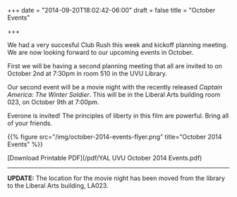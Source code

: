 +++
date = "2014-09-20T18:02:42-06:00"
draft = false
title = "October Events"

+++

We had a very succesful Club Rush this week and kickoff planning meeting. We
are now looking forward to our upcoming events in October.

First we will be having a second planning meeting that all are invited to on
October 2nd at 7:30pm in room 510 in the UVU Library.

Our second event will be a movie night with the recently released *Captain
America: The Winter Soldier*. This will be in the Liberal Arts building room
023, on October 9th at 7:00pm.

Everone is invited! The principles of liberty in this film are powerful. Bring
all of your friends.

{{% figure src="/img/october-2014-events-flyer.png" title="October 2014 Events"
%}}

[Download Printable PDF](/pdf/YAL UVU October 2014 Events.pdf)

----------------------------

**UPDATE:**  The location for the movie night has been moved from the library
to the Liberal Arts building, LA023.
